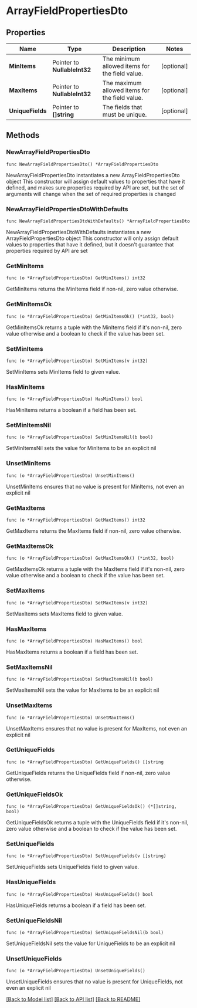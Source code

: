 # ArrayFieldPropertiesDto

## Properties

Name | Type | Description | Notes
------------ | ------------- | ------------- | -------------
**MinItems** | Pointer to **NullableInt32** | The minimum allowed items for the field value. | [optional] 
**MaxItems** | Pointer to **NullableInt32** | The maximum allowed items for the field value. | [optional] 
**UniqueFields** | Pointer to **[]string** | The fields that must be unique. | [optional] 

## Methods

### NewArrayFieldPropertiesDto

`func NewArrayFieldPropertiesDto() *ArrayFieldPropertiesDto`

NewArrayFieldPropertiesDto instantiates a new ArrayFieldPropertiesDto object
This constructor will assign default values to properties that have it defined,
and makes sure properties required by API are set, but the set of arguments
will change when the set of required properties is changed

### NewArrayFieldPropertiesDtoWithDefaults

`func NewArrayFieldPropertiesDtoWithDefaults() *ArrayFieldPropertiesDto`

NewArrayFieldPropertiesDtoWithDefaults instantiates a new ArrayFieldPropertiesDto object
This constructor will only assign default values to properties that have it defined,
but it doesn't guarantee that properties required by API are set

### GetMinItems

`func (o *ArrayFieldPropertiesDto) GetMinItems() int32`

GetMinItems returns the MinItems field if non-nil, zero value otherwise.

### GetMinItemsOk

`func (o *ArrayFieldPropertiesDto) GetMinItemsOk() (*int32, bool)`

GetMinItemsOk returns a tuple with the MinItems field if it's non-nil, zero value otherwise
and a boolean to check if the value has been set.

### SetMinItems

`func (o *ArrayFieldPropertiesDto) SetMinItems(v int32)`

SetMinItems sets MinItems field to given value.

### HasMinItems

`func (o *ArrayFieldPropertiesDto) HasMinItems() bool`

HasMinItems returns a boolean if a field has been set.

### SetMinItemsNil

`func (o *ArrayFieldPropertiesDto) SetMinItemsNil(b bool)`

 SetMinItemsNil sets the value for MinItems to be an explicit nil

### UnsetMinItems
`func (o *ArrayFieldPropertiesDto) UnsetMinItems()`

UnsetMinItems ensures that no value is present for MinItems, not even an explicit nil
### GetMaxItems

`func (o *ArrayFieldPropertiesDto) GetMaxItems() int32`

GetMaxItems returns the MaxItems field if non-nil, zero value otherwise.

### GetMaxItemsOk

`func (o *ArrayFieldPropertiesDto) GetMaxItemsOk() (*int32, bool)`

GetMaxItemsOk returns a tuple with the MaxItems field if it's non-nil, zero value otherwise
and a boolean to check if the value has been set.

### SetMaxItems

`func (o *ArrayFieldPropertiesDto) SetMaxItems(v int32)`

SetMaxItems sets MaxItems field to given value.

### HasMaxItems

`func (o *ArrayFieldPropertiesDto) HasMaxItems() bool`

HasMaxItems returns a boolean if a field has been set.

### SetMaxItemsNil

`func (o *ArrayFieldPropertiesDto) SetMaxItemsNil(b bool)`

 SetMaxItemsNil sets the value for MaxItems to be an explicit nil

### UnsetMaxItems
`func (o *ArrayFieldPropertiesDto) UnsetMaxItems()`

UnsetMaxItems ensures that no value is present for MaxItems, not even an explicit nil
### GetUniqueFields

`func (o *ArrayFieldPropertiesDto) GetUniqueFields() []string`

GetUniqueFields returns the UniqueFields field if non-nil, zero value otherwise.

### GetUniqueFieldsOk

`func (o *ArrayFieldPropertiesDto) GetUniqueFieldsOk() (*[]string, bool)`

GetUniqueFieldsOk returns a tuple with the UniqueFields field if it's non-nil, zero value otherwise
and a boolean to check if the value has been set.

### SetUniqueFields

`func (o *ArrayFieldPropertiesDto) SetUniqueFields(v []string)`

SetUniqueFields sets UniqueFields field to given value.

### HasUniqueFields

`func (o *ArrayFieldPropertiesDto) HasUniqueFields() bool`

HasUniqueFields returns a boolean if a field has been set.

### SetUniqueFieldsNil

`func (o *ArrayFieldPropertiesDto) SetUniqueFieldsNil(b bool)`

 SetUniqueFieldsNil sets the value for UniqueFields to be an explicit nil

### UnsetUniqueFields
`func (o *ArrayFieldPropertiesDto) UnsetUniqueFields()`

UnsetUniqueFields ensures that no value is present for UniqueFields, not even an explicit nil

[[Back to Model list]](../README.md#documentation-for-models) [[Back to API list]](../README.md#documentation-for-api-endpoints) [[Back to README]](../README.md)


